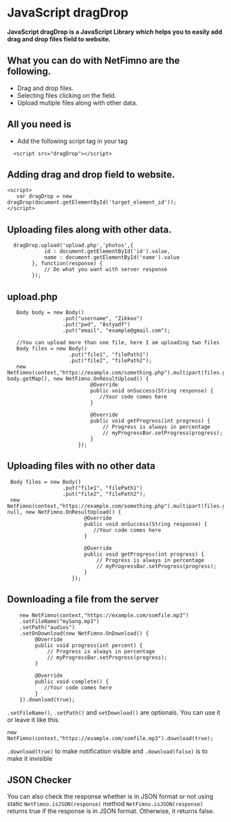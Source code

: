 # JavaScript dragDrop

__JavaScript dragDrop is a JavaScript Library which helps you to easily add drag and drop files field to website.__

 ## What you can do with NetFimno are the following.
* Drag and drop files.
* Selecting files clicking on the field.
* Upload mutiple files along with other data.

 ## All you need is

  * Add the following script tag in your <head> tag
```
  <script src="dragDrop"></script>
```
   


 ## Adding drag and drop field to website.

 ```
 <script>
    var dragDrop = new dragDrop(document.getElementById('target_element_id'));
 </script>
 ```
 
 ## Uploading files along with other data.

```
  dragDrop.upload('upload.php','photos',{
			id : document.getElementById('id').value,
			name : document.getElementById('name').value
		}, function(response) {
			// Do what you want with server response
		});

```
 
 ## upload.php
 
 ```
    Body body = new Body()
                   .put("username", "Zikkoo")
                   .put("pwd", "8styadf")
                   .put("email", "example@gmail.com");
                   
    //You can upload more than one file, here I am uploading two files   
    Body files = new Body()
                     .put("file1", "filePath1")
                     .put("file2", "filePath2");
    new NetFimno(context,"https://example.com/something.php").multipart(files.getMap(), body.getMap(), new NetFimno.OnResultUpload() {
                            @Override
                            public void onSuccess(String response) {   
                               //Your code comes here
                            }

                            @Override
                            public void getProgress(int progress) {
                                // Progress is always in percentage
                                // myProgressBar.setProgress(progress);
                            }
                        });
 ```
 
  ## Uploading files with no other data
  
   ``` 
    Body files = new Body()
                     .put("file1", "filePath1")
                     .put("file2", "filePath2");
    new NetFimno(context,"https://example.com/something.php").multipart(files.getMap(), null, new NetFimno.OnResultUpload() {
                            @Override
                            public void onSuccess(String response) {   
                               //Your code comes here
                            }

                            @Override
                            public void getProgress(int progress) {
                                // Progress is always in percentage
                                // myProgressBar.setProgress(progress);
                            }
                        });
 ```
  ## Downloading a file from the server 

 ```
     new NetFimno(context,"https://example.com/somfile.mp3")
     .setFileName("mySong.mp3")
     .setPath("audios")
     .setOnDownload(new NetFimno.OnDownload() {
          @Override
          public void progress(int percent) {   
              // Progress is always in percentage
              // myProgressBar.setProgress(progress);            
          }

          @Override
          public void complete() {
             //Your code comes here
          }
     }).download(true);
 ```
 `.setFileName()`, `.setPath()` and `setDownload()` are optionals. You can use it or leave it like this.
 ```
 new NetFimno(context,"https://example.com/somfile.mp3").download(true);
``` 
 `.download(true)` to make notification visible and `.download(false)` is to make it invisible

  ## JSON Checker
  You can also check the response whether is in JSON format or not using static `NetFimno.isJSON(response)` method 
  `NetFimno.isJSON(response)` returns true if the response is in JSON format. Otherwise, it returns false.
  

 
